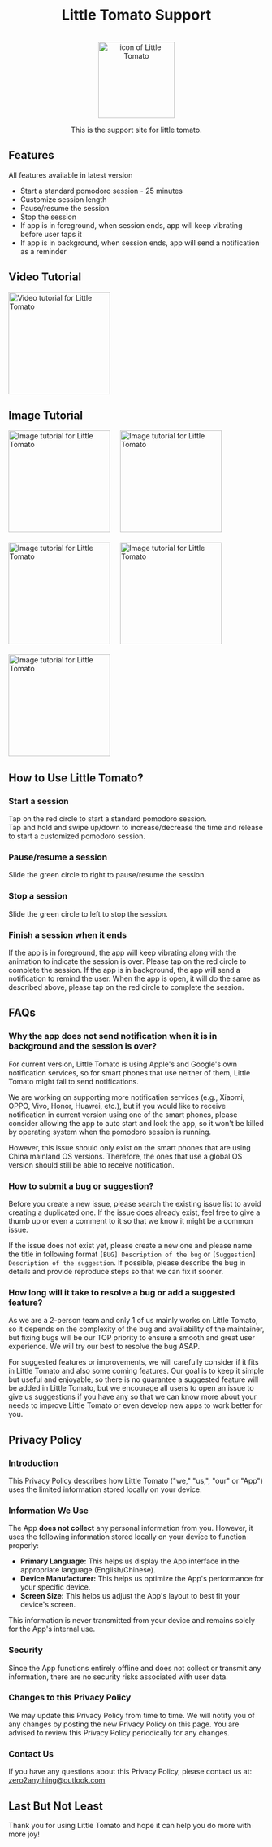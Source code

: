 <div align="center">
<h1>Little Tomato Support</h1>

<br/>
<img src="./assets/icon.webp" alt="icon of Little Tomato" width="150px" />

<p></p>
This is the support site for little tomato.

</div>

## Features

All features available in latest version

- Start a standard pomodoro session - 25 minutes
- Customize session length
- Pause/resume the session
- Stop the session
- If app is in foreground, when session ends, app will keep vibrating before user taps it
- If app is in background, when session ends, app will send a notification as a reminder

## Video Tutorial

<img src="./assets/video-tutorial.gif" alt="Video tutorial for Little Tomato" width="200px" />

## Image Tutorial

<div style="display: flex; gap: 20px; flex-wrap: wrap">
<img src="./assets/start.webp" alt="Image tutorial for Little Tomato" width="200px" />
<img src="./assets/adjust.webp" alt="Image tutorial for Little Tomato" width="200px" />
<img src="./assets/pause.webp" alt="Image tutorial for Little Tomato" width="200px" />
<img src="./assets/stop.webp" alt="Image tutorial for Little Tomato" width="200px" />
<img src="./assets/vibration.webp" alt="Image tutorial for Little Tomato" width="200px" />
</div>

## How to Use Little Tomato?

### Start a session

Tap on the red circle to start a standard pomodoro session.  
Tap and hold and swipe up/down to increase/decrease the time and release to start a customized pomodoro session.

### Pause/resume a session

Slide the green circle to right to pause/resume the session.

### Stop a session

Slide the green circle to left to stop the session.

### Finish a session when it ends

If the app is in foreground, the app will keep vibrating along with the animation to indicate the session is over. Please tap on the red circle to complete the session.
If the app is in background, the app will send a notification to remind the user. When the app is open, it will do the same as described above, please tap on the red circle to complete the session.

## FAQs

### Why the app does not send notification when it is in background and the session is over?

For current version, Little Tomato is using Apple's and Google's own notification services, so for smart phones that use neither of them, Little Tomato might fail to send notifications.

We are working on supporting more notification services (e.g., Xiaomi, OPPO, Vivo, Honor, Huawei, etc.), but if you would like to receive notification in current version using one of the smart phones, please consider allowing the app to auto start and lock the app, so it won't be killed by operating system when the pomodoro session is running.

However, this issue should only exist on the smart phones that are using China mainland OS versions. Therefore, the ones that use a global OS version should still be able to receive notification.

### How to submit a bug or suggestion?

Before you create a new issue, please search the existing issue list to avoid creating a duplicated one. If the issue does already exist, feel free to give a thumb up or even a comment to it so that we know it might be a common issue.

If the issue does not exist yet, please create a new one and please name the title in following format `[BUG] Description of the bug` or `[Suggestion] Description of the suggestion`. If possible, please describe the bug in details and provide reproduce steps so that we can fix it sooner.

### How long will it take to resolve a bug or add a suggested feature?

As we are a 2-person team and only 1 of us mainly works on Little Tomato, so it depends on the complexity of the bug and availability of the maintainer, but fixing bugs will be our TOP priority to ensure a smooth and great user experience. We will try our best to resolve the bug ASAP.

For suggested features or improvements, we will carefully consider if it fits in Little Tomato and also some coming features. Our goal is to keep it simple but useful and enjoyable, so there is no guarantee a suggested feature will be added in Little Tomato, but we encourage all users to open an issue to give us suggestions if you have any so that we can know more about your needs to improve Little Tomato or even develop new apps to work better for you.

## Privacy Policy

### Introduction

This Privacy Policy describes how Little Tomato ("we," "us,", "our" or "App") uses the limited information stored locally on your device.

### Information We Use

The App **does not collect** any personal information from you. However, it uses the following information stored locally on your device to function properly:

- **Primary Language:** This helps us display the App interface in the appropriate language (English/Chinese).
- **Device Manufacturer:** This helps us optimize the App's performance for your specific device.
- **Screen Size:** This helps us adjust the App's layout to best fit your device's screen.

This information is never transmitted from your device and remains solely for the App's internal use.

### Security

Since the App functions entirely offline and does not collect or transmit any information, there are no security risks associated with user data.

### Changes to this Privacy Policy

We may update this Privacy Policy from time to time. We will notify you of any changes by posting the new Privacy Policy on this page. You are advised to review this Privacy Policy periodically for any changes.

### Contact Us

If you have any questions about this Privacy Policy, please contact us at: zero2anything@outlook.com

## Last But Not Least

Thank you for using Little Tomato and hope it can help you do more with more joy!
